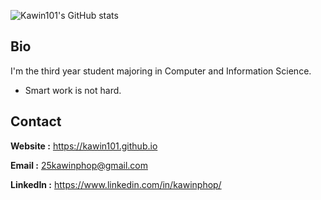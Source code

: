 ![Kawin101's GitHub stats](https://github-readme-stats.vercel.app/api?username=kawin101&show_icons=true&bg_color=00000000)

## Bio
I'm the third year student majoring in Computer and Information Science. 
- Smart work is not hard.

## Contact

**Website :** https://kawin101.github.io

**Email :** 25kawinphop@gmail.com

**LinkedIn :** https://www.linkedin.com/in/kawinphop/
